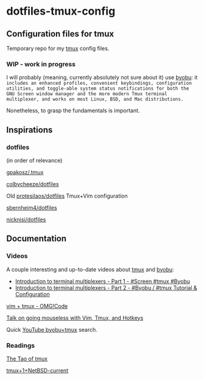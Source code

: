 # dotfiles-tmux-config
## Configuration files for tmux

Temporary repo for my [tmux](https://tmux.github.io/) config files.

### WIP - work in progress

I will probably (meaning, currently absolutely not sure about it) use [byobu](https://byobu.org/): it `includes an enhanced profiles, convenient keybindings, configuration utilities, and toggle-able system status notifications for both the GNU Screen window manager and the more modern Tmux terminal multiplexer, and works on most Linux, BSD, and Mac distributions.`

Nonetheless, to grasp the fundamentals is important.

## Inspirations

### dotfiles

(in order of relevance)

[gpakosz/.tmux](https://github.com/gpakosz/.tmux)

[colbycheeze/dotfiles](https://github.com/colbycheeze/dotfiles/blob/master/tmux.conf)

Old [protesilaos/dotfiles](https://gitlab.com/protesilaos/cpdfd/tree/master/tmux) Tmux+Vim configuration

[sbernheim4/dotfiles](https://github.com/sbernheim4/dotfiles/blob/master/.tmux.conf)

[nicknisi/dotfiles](https://github.com/nicknisi/dotfiles/tree/master/tmux)

[]()

## Documentation

### Videos

A couple interesting and up-to-date videos about [tmux](https://tmux.github.io/) and [byobu](https://byobu.org/):

- [Introduction to terminal multiplexers - Part 1 - #Screen #tmux #Byobu](https://www.youtube.com/watch?v=R0upAE692fY)
- [Introduction to terminal multiplexers - Part 2 - #Byobu / #tmux Tutorial & Configuration](https://www.youtube.com/watch?v=2sD5zlW8a5E)

[vim + tmux - OMG!Code](https://www.youtube.com/watch?v=5r6yzFEXajQ)

[Talk on going mouseless with Vim, Tmux, and Hotkeys](https://www.youtube.com/watch?v=E-ZbrtoSuzw)

Quick [YouTube byobu+tmux](https://www.youtube.com/results?search_query=byobu+tmux) search.

### Readings

[The Tao of tmux](https://leanpub.com/the-tao-of-tmux/read)

[tmux+1+NetBSD-current](https://netbsd.gw.com/cgi-bin/man-cgi/man?tmux+1+NetBSD-current)
